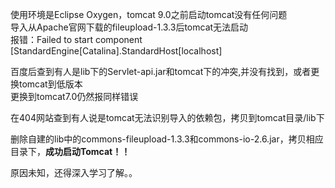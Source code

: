 使用环境是Eclipse Oxygen，tomcat 9.0之前启动tomcat没有任何问题  
导入从Apache官网下载的fileupload-1.3.3后tomcat无法启动  
报错：Failed to start component [StandardEngine[Catalina].StandardHost[localhost]  

百度后查到有人是lib下的Servlet-api.jar和tomcat下的冲突,并没有找到，或者更换tomcat到低版本  
更换到tomcat7.0仍然报同样错误  

在404网站查到有人说是tomcat无法识别导入的依赖包，拷贝到tomcat目录/lib下  

删除自建的lib中的commons-fileupload-1.3.3和commons-io-2.6.jar，拷贝相应目录下，**成功启动Tomcat！！**

原因未知，还得深入学习了解。。
